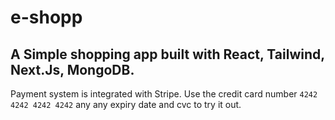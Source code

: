 # e-shopp

## A Simple shopping app built with React, Tailwind, Next.Js, MongoDB.

Payment system is integrated with Stripe. Use the credit card number ```4242 4242 4242 4242``` any any expiry date and cvc to try it out.
